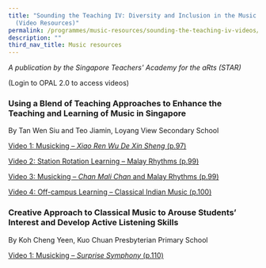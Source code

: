 ```yaml
---
title: "Sounding the Teaching IV: Diversity and Inclusion in the Music Classroom
  (Video Resources)"
permalink: /programmes/music-resources/sounding-the-teaching-iv-videos/
description: ""
third_nav_title: Music resources
---
```

_A publication by the Singapore Teachers' Academy for the aRts (STAR)_

(Login to OPAL 2.0 to access videos)

### Using a Blend of Teaching Approaches to Enhance the Teaching and Learning of Music in Singapore

By Tan Wen Siu and Teo Jiamin, Loyang View Secondary School

[Video 1: Musicking – _Xiao Ren Wu De Xin Sheng_ (p.97)](https://www.opal2.moe.edu.sg/app/ccpm/content/a91eaad0-a2d1-4453-9b81-4aa8a9cb33dd)

[Video 2: Station Rotation Learning – Malay Rhythms (p.99)](https://www.opal2.moe.edu.sg/app/ccpm/content/41dbfeaf-3084-43ff-8be9-c9ac651d1a34)

[Video 3: Musicking – _Chan Mali Chan_ and Malay Rhythms (p.99)](https://www.opal2.moe.edu.sg/app/ccpm/content/bf437b8e-bf73-46f2-aae8-df56bc601162)

[Video 4: Off-campus Learning – Classical Indian Music (p.100)](https://www.opal2.moe.edu.sg/app/ccpm/content/5428207b-4c6a-4b27-9221-f1d1cc438b2f)


### Creative Approach to Classical Music to Arouse Students’ Interest and Develop Active Listening Skills

By Koh Cheng Yeen, Kuo Chuan Presbyterian Primary School

[Video 1: Musicking – _Surprise Symphony_ (p.110)](https://www.opal2.moe.edu.sg/app/ccpm/content/9facd6cb-46cb-482c-bdd6-dbdc3c0e3fb2)
